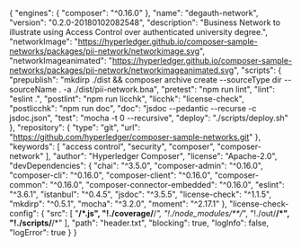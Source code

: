 {
  "engines": {
    "composer": "^0.16.0"
  },
  "name": "degauth-network",
  "version": "0.2.0-20180102082548",
  "description": "Business Network to illustrate using Access Control over authenticated university degree.",
  "networkImage": "https://hyperledger.github.io/composer-sample-networks/packages/pii-network/networkimage.svg",
  "networkImageanimated": "https://hyperledger.github.io/composer-sample-networks/packages/pii-network/networkimageanimated.svg",
  "scripts": {
    "prepublish": "mkdirp ./dist && composer archive create  --sourceType dir --sourceName . -a ./dist/pii-network.bna",
    "pretest": "npm run lint",
    "lint": "eslint .",
    "postlint": "npm run licchk",
    "licchk": "license-check",
    "postlicchk": "npm run doc",
    "doc": "jsdoc --pedantic --recurse -c jsdoc.json",
    "test": "mocha -t 0 --recursive",
    "deploy": "./scripts/deploy.sh"
  },
  "repository": {
    "type": "git",
    "url": "https://github.com/hyperledger/composer-sample-networks.git"
  },
  "keywords": [
    "access control",
    "security",
    "composer",
    "composer-network"
  ],
  "author": "Hyperledger Composer",
  "license": "Apache-2.0",
  "devDependencies": {
    "chai": "^3.5.0",
    "composer-admin": "^0.16.0",
    "composer-cli": "^0.16.0",
    "composer-client": "^0.16.0",
    "composer-common": "^0.16.0",
    "composer-connector-embedded": "^0.16.0",
    "eslint": "^3.6.1",
    "istanbul": "^0.4.5",
    "jsdoc": "^3.5.5",
    "license-check": "^1.1.5",
    "mkdirp": "^0.5.1",
    "mocha": "^3.2.0",
    "moment": "^2.17.1"
  },
  "license-check-config": {
    "src": [
      "**/*.js",
      "!./coverage/**/*",
      "!./node_modules/**/*",
      "!./out/**/*",
      "!./scripts/**/*"
    ],
    "path": "header.txt",
    "blocking": true,
    "logInfo": false,
    "logError": true
  }
}